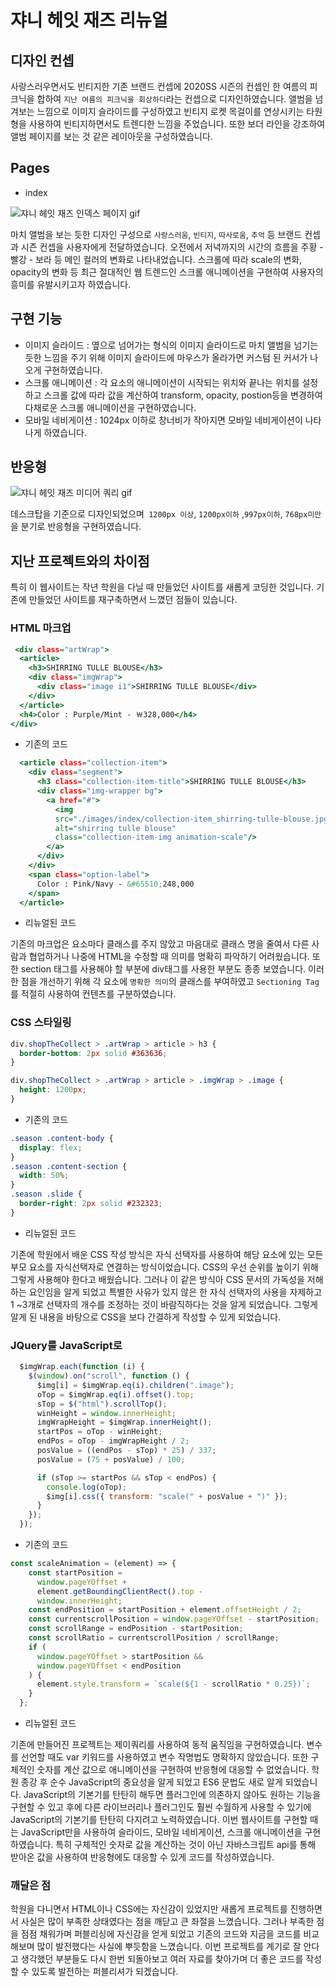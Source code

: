 # 쟈니 헤잇 재즈 리뉴얼

## 디자인 컨셉

사랑스러우면서도 빈티지한 기존 브랜드 컨셉에 2020SS 시즌의 컨셉인 한 여름의 피크닉을 합하여 `지난 여름의 피크닉을 회상하다`라는 컨셉으로 디자인하였습니다. 앨범을 넘겨보는 느낌으로 이미지 슬라이드를 구성하였고 빈티지 로켓 목걸이를 연상시키는 타원형을 사용하여 빈티지하면서도 트렌디한 느낌을 주었습니다. 또한 보더 라인을 강조하여 앨범 페이지를 보는 것 같은 레이아웃을 구성하였습니다.

## Pages

- index

![쟈니 헤잇 재즈 인덱스 페이지 gif](./images/README/johnny-hates-jazz_index.gif "쟈니 헤잇 재즈 인덱스 페이지")

마치 앨범을 보는 듯한 디자인 구성으로 `사랑스러움`, `빈티지`, `따사로움`, `추억` 등 브랜드 컨셉과 시즌 컨셉을 사용자에게 전달하였습니다. 오전에서 저녁까지의 시간의 흐름을 주황 - 빨강 - 보라 등 메인 컬러의 변화로 나타내었습니다. 스크롤에 따라 scale의 변화, opacity의 변화 등 최근 절대적인 웹 트렌드인 스크롤 애니메이션을 구현하여 사용자의 흥미를 유발시키고자 하였습니다.

## 구현 기능

- 이미지 슬라이드 : 옆으로 넘어가는 형식의 이미지 슬라이드로 마치 앨범을 넘기는 듯한 느낌을 주기 위해 이미지 슬라이드에 마우스가 올라가면 커스텀 된 커서가 나오게 구현하였습니다.
- 스크롤 애니메이션 : 각 요소의 애니메이션이 시작되는 위치와 끝나는 위치를 설정하고 스크롤 값에 따라 값을 계산하여 transform, opacity, postion등을 변경하여 다채로운 스크롤 애니메이션을 구현하였습니다.
- 모바일 네비게이션 : 1024px 이하로 창너비가 작아지면 모바일 네비게이션이 나타나게 하였습니다.

## 반응형

![쟈니 헤잇 재즈 미디어 쿼리 gif](./images/README/johnny-hates-jazz_media-query.gif "쟈니 헤잇 재즈 미디어 쿼리")

데스크탑을 기준으로 디자인되었으며` 1200px 이상`, `1200px이하` ,`997px이하`, `768px미만`을 분기로 반응형을 구현하였습니다.

## 지난 프로젝트와의 차이점

특히 이 웹사이트는 작년 학원을 다닐 때 만들었던 사이트를 새롭게 코딩한 것입니다. 기존에 만들었던 사이트를 재구축하면서 느꼈던 점들이 있습니다.

### HTML 마크업

```index.html
 <div class="artWrap">
  <article>
    <h3>SHIRRING TULLE BLOUSE</h3>
    <div class="imgWrap">
      <div class="image i1">SHIRRING TULLE BLOUSE</div>
    </div>
  </article>
  <h4>Color : Purple/Mint - ￦328,000</h4>
</div>
```

- 기존의 코드

```index.html
  <article class="collection-item">
    <div class="segment">
      <h3 class="collection-item-title">SHIRRING TULLE BLOUSE</h3>
      <div class="img-wrapper bg">
        <a href="#">
          <img
          src="./images/index/collection-item_shirring-tulle-blouse.jpg"
          alt="shirring tulle blouse"
          class="collection-item-img animation-scale"/>
        </a>
      </div>
    </div>
    <span class="option-label">
      Color : Pink/Navy - &#65510;248,000
    </span>
  </article>
```

- 리뉴얼된 코드

기존의 마크업은 요소마다 클래스를 주지 않았고 마음대로 클래스 명을 줄여서 다른 사람과 협업하거나 나중에 HTML을 수정할 때 의미를 명확히 파악하기 어려웠습니다. 또한 section 태그를 사용해야 할 부분에 div태그를 사용한 부분도 종종 보였습니다. 이러한 점을 개선하기 위해 각 요소에 `명확한 의미`의 클래스를 부여하였고 `Sectioning Tag`를 적절히 사용하여 컨텐츠를 구분하였습니다.

### CSS 스타일링

```index.css
div.shopTheCollect > .artWrap > article > h3 {
  border-bottom: 2px solid #363636;
}

div.shopTheCollect > .artWrap > article > .imgWrap > .image {
  height: 1200px;
}
```

- 기존의 코드

```index.css
.season .content-body {
  display: flex;
}
.season .content-section {
  width: 50%;
}
.season .slide {
  border-right: 2px solid #232323;
}
```

- 리뉴얼된 코드

기존에 학원에서 배운 CSS 작성 방식은 자식 선택자를 사용하여 해당 요소에 있는 모든 부모 요소를 자식선택자로 연결하는 방식이었습니다. CSS의 우선 순위를 높이기 위해 그렇게 사용해야 한다고 배웠습니다. 그러나 이 같은 방식아 CSS 문서의 가독성을 저해하는 요인임을 알게 되었고 특별한 사유가 있지 않은 한 자식 선택자의 사용을 자제하고 1 ~3개로 선택자의 개수를 조정하는 것이 바람직하다는 것을 알게 되었습니다. 그렇게 알게 된 내용을 바탕으로 CSS을 보다 간결하게 작성할 수 있게 되었습니다.

### JQuery를 JavaScript로

```index.js
  $imgWrap.each(function (i) {
    $(window).on("scroll", function () {
      $img[i] = $imgWrap.eq(i).children(".image");
      oTop = $imgWrap.eq(i).offset().top;
      sTop = $("html").scrollTop();
      winHeight = window.innerHeight;
      imgWrapHeight = $imgWrap.innerHeight();
      startPos = oTop - winHeight;
      endPos = oTop - imgWrapHeight / 2;
      posValue = ((endPos - sTop) * 25) / 337;
      posValue = (75 + posValue) / 100;

      if (sTop >= startPos && sTop < endPos) {
        console.log(oTop);
        $img[i].css({ transform: "scale(" + posValue + ")" });
      }
    });
  });
```

- 기존의 코드

```index.js
const scaleAnimation = (element) => {
    const startPosition =
      window.pageYOffset +
      element.getBoundingClientRect().top -
      window.innerHeight;
    const endPosition = startPosition + element.offsetHeight / 2;
    const currentscrollPosition = window.pageYOffset - startPosition;
    const scrollRange = endPosition - startPosition;
    const scrollRatio = currentscrollPosition / scrollRange;
    if (
      window.pageYOffset > startPosition &&
      window.pageYOffset < endPosition
    ) {
      element.style.transform = `scale(${1 - scrollRatio * 0.25})`;
    }
  };
```

- 리뉴얼된 코드

기존에 만들어진 프로젝트는 제이쿼리를 사용하여 동적 움직임을 구현하였습니다. 변수를 선언할 때도 var 키워드를 사용하였고 변수 작명법도 명확하지 않았습니다. 또한 구체적인 숫자를 계산 값으로 애니메이션을 구현하여 반응형에 대응할 수 없었습니다. 학원 종강 후 순수 JavaScript의 중요성을 알게 되었고 ES6 문법도 새로 알게 되었습니다. JavaScript의 기본기를 탄탄히 해두면 플러그인에 의존하지 않아도 원하는 기능을 구현할 수 있고 후에 다른 라이브러리나 플러그인도 훨씬 수월하게 사용할 수 있기에 JavaScript의 기본기를 탄탄히 다지려고 노력하였습니다. 이번 웹사이트를 구현할 때는 JavaScript만을 사용하여 슬라이드, 모바일 네비게이션, 스크롤 애니메이션을 구현하였습니다. 특히 구체적인 숫자로 값을 계산하는 것이 아닌 자바스크립트 api를 통해 받아온 값을 사용하여 반응형에도 대응할 수 있게 코드를 작성하였습니다.

### 깨달은 점

학원을 다니면서 HTML이나 CSS에는 자신감이 있었지만 새롭게 프로젝트를 진행하면서 사실은 많이 부족한 상태였다는 점을 깨닫고 큰 좌절을 느꼈습니다. 그러나 부족한 점을 점점 채워가며 퍼블리싱에 자신감을 얻게 되었고 기존의 코드와 지금을 코드를 비교해보며 많이 발전했다는 사실에 뿌듯함을 느꼈습니다. 이번 프로젝트를 계기로 잘 안다고 생각했던 부분들도 다시 한번 되돌아보고 여러 자료를 찾아가며 더 좋은 코드를 작성할 수 있도록 발전하는 퍼블리셔가 되겠습니다.
